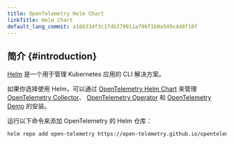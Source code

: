 ```yaml
---
title: OpenTelemetry Helm Chart
linkTitle: Helm Chart
default_lang_commit: a18833df3c17db379911a796f1b0a549c4d8f10f
---
```


## 简介 {#introduction}

[Helm](https://helm.sh/) 是一个用于管理 Kubernetes 应用的 CLI 解决方案。

如果你选择使用 Helm，可以通过
[OpenTelemetry Helm Chart](https://github.com/open-telemetry/opentelemetry-helm-charts)
来管理 [OpenTelemetry Collector](/docs/collector)、
[OpenTelemetry Operator](/docs/platforms/kubernetes/operator) 和
[OpenTelemetry Demo](/docs/demo) 的安装。

运行以下命令来添加 OpenTelemetry 的 Helm 仓库：

```sh
helm repo add open-telemetry https://open-telemetry.github.io/opentelemetry-helm-charts
```

